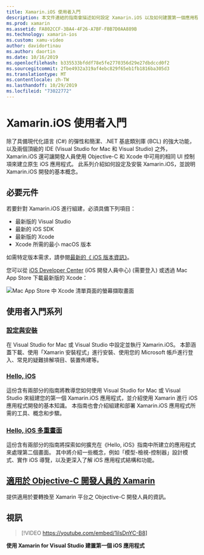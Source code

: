 ```yaml
---
title: Xamarin.iOS 使用者入門
description: 本文件連結的指南會描述如何設定 Xamarin.iOS 以及如何建置第一個應用程式，並向 Objective-C 開發人員提供 Xamarin 資訊。
ms.prod: xamarin
ms.assetid: FA802CCF-3BA4-4F26-A7BF-FBB7D0AA889B
ms.technology: xamarin-ios
ms.custom: xamu-video
author: davidortinau
ms.author: daortin
ms.date: 10/16/2019
ms.openlocfilehash: b335533bfddf78e5fe2770356d29e27dbdccd0f2
ms.sourcegitcommit: 2fbe4932a319af4ebc829f65eb1fb1816ba305d3
ms.translationtype: MT
ms.contentlocale: zh-TW
ms.lasthandoff: 10/29/2019
ms.locfileid: "73022772"
---
```

# <a name="get-started-with-xamarinios"></a>Xamarin.iOS 使用者入門

除了具備現代化語言 (C#) 的彈性和簡潔、.NET 基底類別庫 (BCL) 的強大功能，以及兩個頂級的 IDE (Visual Studio for Mac 和 Visual Studio) 之外，Xamarin.iOS 還可讓開發人員使用 Objective-C 和 Xcode 中可用的相同 UI 控制項來建立原生 iOS 應用程式。 此系列介紹如何設定及安裝 Xamarin.iOS，並說明 Xamarin.iOS 開發的基本概念。

## <a name="required-components"></a>必要元件

若要針對 Xamarin.iOS 進行組建，必須具備下列項目：

- 最新版的 Visual Studio
- 最新的 iOS SDK
- 最新版的 Xcode
- Xcode 所需的最小 macOS 版本

如需特定版本需求，請參閱[最新的《 iOS 版本資訊》](/xamarin/ios/release-notes/)。

您可以從 [iOS Developer Center](https://developer.apple.com/devcenter/ios/index.action#downloads) \(iOS 開發人員中心\) (需要登入) 或透過 Mac App Store 下載最新版的 Xcode：

![Mac App Store 中 Xcode 清單頁面的螢幕擷取畫面](installation/images/xcode.png "Mac App Store 中的 Xcode")

## <a name="getting-started-series"></a>使用者入門系列

### <a name="setup-and-installationiosget-startedinstallationindexmd"></a>[設定與安裝](~/ios/get-started/installation/index.md)

在 Visual Studio for Mac 或 Visual Studio 中設定並執行 Xamarin.iOS。 本節涵蓋下載、使用「Xamarin 安裝程式」進行安裝、使用您的 Microsoft 帳戶進行登入、常見的疑難排解項目、裝置佈建等。

### <a name="hello-iosiosget-startedhello-iosindexmd"></a>[Hello, iOS](~/ios/get-started/hello-ios/index.md)

這份含有兩部分的指南將教導您如何使用 Visual Studio for Mac 或 Visual Studio 來組建您的第一個 Xamarin.iOS 應用程式，並介紹使用 Xamarin 進行 iOS 應用程式開發的基本知識。 本指南也會介紹組建和部署 Xamarin.iOS 應用程式所需的工具、概念和步驟。

### <a name="hello-ios-multiscreeniosget-startedhello-ios-multiscreenindexmd"></a>[Hello, iOS 多重畫面](~/ios/get-started/hello-ios-multiscreen/index.md)

這份含有兩部分的指南將探索如何擴充在《Hello, iOS》指南中所建立的應用程式來處理第二個畫面。 其中將介紹一些概念，例如「模型-檢視-控制器」設計模式、實作 iOS 導覽，以及更深入了解 iOS 應用程式結構和功能。

## <a name="xamarin-for-objective-c-developersobjective-c-developersindexmd"></a>[適用於 Objective-C 開發人員的 Xamarin](objective-c-developers/index.md)

提供適用於要轉換至 Xamarin 平台之 Objective-C 開發人員的資訊。

## <a name="video"></a>視訊

> [!VIDEO https://youtube.com/embed/1ilsDnYC-B8]

**使用 Xamarin for Visual Studio 建置第一個 iOS 應用程式**
